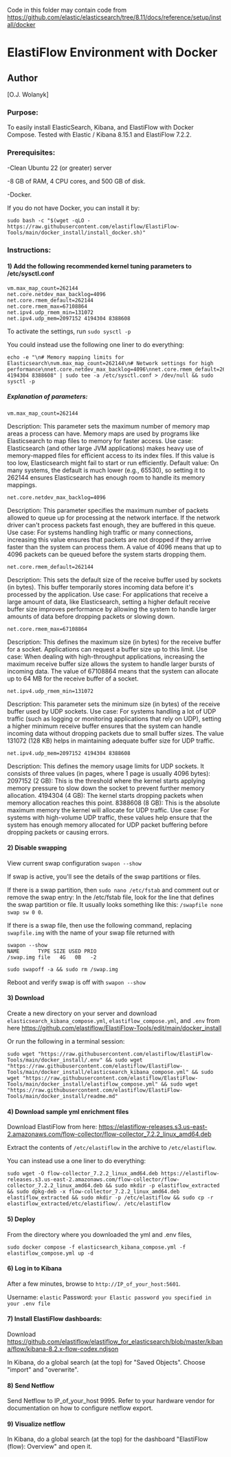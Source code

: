 
Code in this folder may contain code from https://github.com/elastic/elasticsearch/tree/8.11/docs/reference/setup/install/docker

ElastiFlow Environment with Docker
================================  

## Author
[O.J. Wolanyk]

### Purpose:
To easily install ElasticSearch, Kibana, and ElastiFlow with Docker Compose. Tested with Elastic / Kibana 8.15.1 and ElastiFlow 7.2.2.

### Prerequisites:
-Clean Ubuntu 22 (or greater) server

-8 GB of RAM, 4 CPU cores, and 500 GB of disk.

-Docker. 

If you do not have Docker, you can install it by:
```
sudo bash -c "$(wget -qLO - https://raw.githubusercontent.com/elastiflow/ElastiFlow-Tools/main/docker_install/install_docker.sh)"
```

### Instructions:

#### 1) Add the following recommended kernel tuning parameters to /etc/sysctl.conf

```
vm.max_map_count=262144
net.core.netdev_max_backlog=4096
net.core.rmem_default=262144
net.core.rmem_max=67108864
net.ipv4.udp_rmem_min=131072
net.ipv4.udp_mem=2097152 4194304 8388608
```
To activate the settings, run `sudo sysctl -p`

You could instead use the following one liner to do everything:

```
echo -e "\n# Memory mapping limits for Elasticsearch\nvm.max_map_count=262144\n# Network settings for high performance\nnet.core.netdev_max_backlog=4096\nnet.core.rmem_default=262144\nnet.core.rmem_max=67108864\nnet.ipv4.udp_rmem_min=131072\nnet.ipv4.udp_mem=2097152 4194304 8388608" | sudo tee -a /etc/sysctl.conf > /dev/null && sudo sysctl -p
```

##### Explanation of parameters:

`vm.max_map_count=262144`

Description: This parameter sets the maximum number of memory map areas a process can have. Memory maps are used by programs like Elasticsearch to map files to memory for faster access.
Use case: Elasticsearch (and other large JVM applications) makes heavy use of memory-mapped files for efficient access to its index files. If this value is too low, Elasticsearch might fail to start or run efficiently.
Default value: On many systems, the default is much lower (e.g., 65530), so setting it to 262144 ensures Elasticsearch has enough room to handle its memory mappings.

`net.core.netdev_max_backlog=4096`

Description: This parameter specifies the maximum number of packets allowed to queue up for processing at the network interface. If the network driver can't process packets fast enough, they are buffered in this queue.
Use case: For systems handling high traffic or many connections, increasing this value ensures that packets are not dropped if they arrive faster than the system can process them. A value of 4096 means that up to 4096 packets can be queued before the system starts dropping them.

`net.core.rmem_default=262144`

Description: This sets the default size of the receive buffer used by sockets (in bytes). This buffer temporarily stores incoming data before it's processed by the application.
Use case: For applications that receive a large amount of data, like Elasticsearch, setting a higher default receive buffer size improves performance by allowing the system to handle larger amounts of data before dropping packets or slowing down.

`net.core.rmem_max=67108864`

Description: This defines the maximum size (in bytes) for the receive buffer for a socket. Applications can request a buffer size up to this limit.
Use case: When dealing with high-throughput applications, increasing the maximum receive buffer size allows the system to handle larger bursts of incoming data. The value of 67108864 means that the system can allocate up to 64 MB for the receive buffer of a socket.

`net.ipv4.udp_rmem_min=131072`

Description: This parameter sets the minimum size (in bytes) of the receive buffer used by UDP sockets.
Use case: For systems handling a lot of UDP traffic (such as logging or monitoring applications that rely on UDP), setting a higher minimum receive buffer ensures that the system can handle incoming data without dropping packets due to small buffer sizes. The value 131072 (128 KB) helps in maintaining adequate buffer size for UDP traffic.

`net.ipv4.udp_mem=2097152 4194304 8388608`

Description: This defines the memory usage limits for UDP sockets. It consists of three values (in pages, where 1 page is usually 4096 bytes):
2097152 (2 GB): This is the threshold where the kernel starts applying memory pressure to slow down the socket to prevent further memory allocation.
4194304 (4 GB): The kernel starts dropping packets when memory allocation reaches this point.
8388608 (8 GB): This is the absolute maximum memory the kernel will allocate for UDP traffic.
Use case: For systems with high-volume UDP traffic, these values help ensure that the system has enough memory allocated for UDP packet buffering before dropping packets or causing errors.

#### 2) Disable swapping

View current swap configuration `swapon --show`

If swap is active, you'll see the details of the swap partitions or files. 

If there is a swap partition, then `sudo nano /etc/fstab` and comment out or remove the swap entry: In the /etc/fstab file, look for the line that defines the swap partition or file.  It usually looks something like this:
`/swapfile none swap sw 0 0`.

If there is a swap file, then use the following command, replacing `swapfile.img` with the name of your swap file returned with 
```
swapon --show
NAME      TYPE SIZE USED PRIO
/swap.img file   4G   0B   -2
```

```
sudo swapoff -a && sudo rm /swap.img
```

Reboot and verify swap is off with `swapon --show`

#### 3) Download 
Create a new directory on your server and download `elasticsearch_kibana_compose.yml`, `elastiflow_compose.yml`, and `.env` from here https://github.com/elastiflow/ElastiFlow-Tools/edit/main/docker_install

Or run the following in a terminal session:

```
sudo wget "https://raw.githubusercontent.com/elastiflow/ElastiFlow-Tools/main/docker_install/.env" && sudo wget "https://raw.githubusercontent.com/elastiflow/ElastiFlow-Tools/main/docker_install/elasticsearch_kibana_compose.yml" && sudo wget "https://raw.githubusercontent.com/elastiflow/ElastiFlow-Tools/main/docker_install/elastiflow_compose.yml" && sudo wget "https://raw.githubusercontent.com/elastiflow/ElastiFlow-Tools/main/docker_install/readme.md"
```

#### 4) Download sample yml enrichment files
Download ElastiFlow from here: 
https://elastiflow-releases.s3.us-east-2.amazonaws.com/flow-collector/flow-collector_7.2.2_linux_amd64.deb

Extract the contents of `/etc/elastiflow` in the archive to `/etc/elastiflow`.

You can instead use a one liner to do everything:
```
sudo wget -O flow-collector_7.2.2_linux_amd64.deb https://elastiflow-releases.s3.us-east-2.amazonaws.com/flow-collector/flow-collector_7.2.2_linux_amd64.deb && sudo mkdir -p elastiflow_extracted && sudo dpkg-deb -x flow-collector_7.2.2_linux_amd64.deb elastiflow_extracted && sudo mkdir -p /etc/elastiflow && sudo cp -r elastiflow_extracted/etc/elastiflow/. /etc/elastiflow
```
#### 5) Deploy 

From the directory where you downloaded the yml and .env files, 
```
sudo docker compose -f elasticsearch_kibana_compose.yml -f elastiflow_compose.yml up -d
```
#### 6) Log in to Kibana 

After a few minutes, browse to `http://IP_of_your_host:5601`.

Username: `elastic` Password: `your Elastic password you specified in your .env file`

#### 7) Install ElastiFlow dashboards:
Download https://github.com/elastiflow/elastiflow_for_elasticsearch/blob/master/kibana/flow/kibana-8.2.x-flow-codex.ndjson

In Kibana, do a global search (at the top) for "Saved Objects". Choose "import" and "overwrite".

#### 8) Send Netflow
Send Netflow to IP_of_your_host 9995. Refer to your hardware vendor for documentation on how to configure netflow export.

#### 9) Visualize netflow
In Kibana, do a global search (at the top) for the dashboard "ElastiFlow (flow): Overview" and open it.
